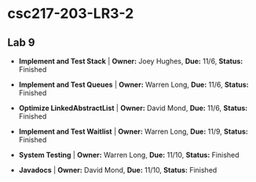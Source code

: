 # csc217-203-LR3-2

## Lab 9

- **Implement and Test Stack** | **Owner:** Joey Hughes, **Due:** 11/6, **Status:** Finished

- **Implement and Test Queues** | **Owner:** Warren Long, **Due:** 11/6, **Status:** Finished

- **Optimize LinkedAbstractList** | **Owner:** David Mond, **Due:** 11/6, **Status:** Finished

- **Implement and Test Waitlist** | **Owner:** Warren Long, **Due:** 11/9, **Status:** Finished

- **System Testing** | **Owner:** Warren Long, **Due:** 11/10, **Status:** Finished

- **Javadocs** | **Owner:** David Mond, **Due:** 11/10, **Status:** Finished
